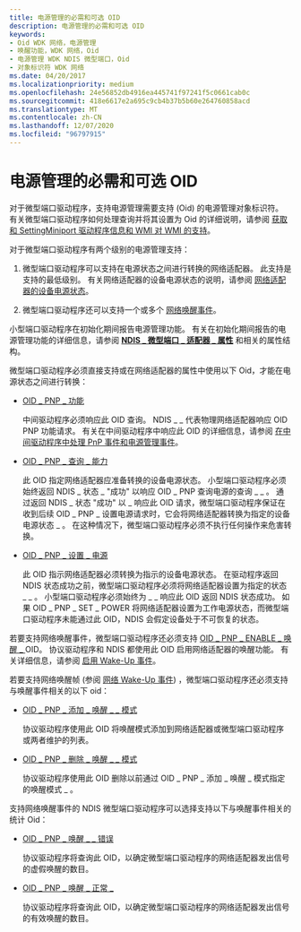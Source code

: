 ```yaml
---
title: 电源管理的必需和可选 OID
description: 电源管理的必需和可选 OID
keywords:
- Oid WDK 网络，电源管理
- 唤醒功能，WDK 网络，Oid
- 电源管理 WDK NDIS 微型端口，Oid
- 对象标识符 WDK 网络
ms.date: 04/20/2017
ms.localizationpriority: medium
ms.openlocfilehash: 24e56852db4916ea445741f97241f5c0661cab0c
ms.sourcegitcommit: 418e6617e2a695c9cb4b37b5b60e264760858acd
ms.translationtype: MT
ms.contentlocale: zh-CN
ms.lasthandoff: 12/07/2020
ms.locfileid: "96797915"
---
```

# <a name="required-and-optional-oids-for-power-management"></a>电源管理的必需和可选 OID





对于微型端口驱动程序，支持电源管理需要支持 (Oid) 的电源管理对象标识符。 有关微型端口驱动程序如何处理查询并将其设置为 Oid 的详细说明，请参阅 [获取和 SettingMiniport 驱动程序信息和 WMI 对 WMI 的支持](ndis-management-information-and-oids.md)。

对于微型端口驱动程序有两个级别的电源管理支持：

1.  微型端口驱动程序可以支持在电源状态之间进行转换的网络适配器。 此支持是支持的最低级别。 有关网络适配器的设备电源状态的说明，请参阅 [网络适配器的设备电源状态](device-power-states-for-network-adapters.md)。

2.  微型端口驱动程序还可以支持一个或多个 [网络唤醒事件](network-wake-up-events.md)。

小型端口驱动程序在初始化期间报告电源管理功能。 有关在初始化期间报告的电源管理功能的详细信息，请参阅 [**NDIS \_ 微型端口 \_ 适配器 \_ 属性**](/windows-hardware/drivers/ddi/ndis/ns-ndis-_ndis_miniport_adapter_attributes) 和相关的属性结构。

微型端口驱动程序必须直接支持或在网络适配器的属性中使用以下 Oid，才能在电源状态之间进行转换：

-   [OID \_ PNP \_ 功能](./oid-pnp-capabilities.md)

    中间驱动程序必须响应此 OID 查询。 NDIS \_ \_ 代表物理网络适配器响应 OID PNP 功能请求。 有关在中间驱动程序中响应此 OID 的详细信息，请参阅 [在中间驱动程序中处理 PnP 事件和电源管理事件](handling-pnp-events-and-power-management-events-in-an-intermediate-dri.md)。

-   [OID \_ PNP \_ 查询 \_ 能力](./oid-pnp-query-power.md)

    此 OID 指定网络适配器应准备转换的设备电源状态。 小型端口驱动程序必须始终返回 NDIS \_ 状态 \_ "成功" 以响应 OID \_ PNP 查询电源的查询 \_ \_ 。 通过返回 NDIS \_ 状态 "成功" 以 \_ 响应此 OID 请求，微型端口驱动程序保证在收到后续 OID \_ PNP \_ 设置电源请求时，它会将网络适配器转换为指定的设备电源状态 \_ 。 在这种情况下，微型端口驱动程序必须不执行任何操作来危害转换。

-   [OID \_ PNP \_ 设置 \_ 电源](./oid-pnp-set-power.md)

    此 OID 指示网络适配器必须转换为指示的设备电源状态。 在驱动程序返回 NDIS 状态成功之前，微型端口驱动程序必须将网络适配器设置为指定的状态 \_ \_ 。 小型端口驱动程序必须始终为 \_ \_ 响应此 OID 返回 NDIS 状态成功。 如果 OID \_ PNP \_ SET \_ POWER 将网络适配器设置为工作电源状态，而微型端口驱动程序未能通过此 OID，NDIS 会假定设备处于不可恢复的状态。

若要支持网络唤醒事件，微型端口驱动程序还必须支持 [OID \_ PNP \_ ENABLE \_ 唤醒 \_ ](./oid-pnp-enable-wake-up.md) OID。 协议驱动程序和 NDIS 都使用此 OID 启用网络适配器的唤醒功能。 有关详细信息，请参阅 [启用 Wake-Up 事件](enabling-wake-up-events.md)。

若要支持网络唤醒帧 (参阅 [网络 Wake-Up 事件](network-wake-up-events.md)) ，微型端口驱动程序还必须支持与唤醒事件相关的以下 oid：

-   [OID \_ PNP \_ 添加 \_ 唤醒 \_ \_ 模式](./oid-pnp-add-wake-up-pattern.md)

    协议驱动程序使用此 OID 将唤醒模式添加到网络适配器或微型端口驱动程序或两者维护的列表。

-   [OID \_ PNP \_ 删除 \_ 唤醒 \_ \_ 模式](./oid-pnp-remove-wake-up-pattern.md)

    协议驱动程序使用此 OID 删除以前通过 OID \_ PNP \_ 添加 \_ 唤醒 \_ 模式指定的唤醒模式 \_ 。

支持网络唤醒事件的 NDIS 微型端口驱动程序可以选择支持以下与唤醒事件相关的统计 Oid：

-   [OID \_ PNP \_ 唤醒 \_ \_ 错误](./oid-pnp-wake-up-error.md)

    协议驱动程序将查询此 OID，以确定微型端口驱动程序的网络适配器发出信号的虚假唤醒的数目。

-   [OID \_ PNP \_ 唤醒 \_ 正常 \_](./oid-pnp-wake-up-ok.md)

    协议驱动程序将查询此 OID，以确定微型端口驱动程序的网络适配器发出信号的有效唤醒的数目。

 

